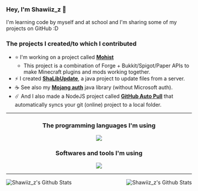 ### Hey, I'm Shawiiz_z 👋

I'm learning code by myself and at school and I'm sharing some of my projects on GitHub :D

### The projects I created/to which I contributed

- :star: I'm working on a project called [**Mohist**](https://github.com/MohistMC/Mohist) 
  - This project is a combination of Forge + Bukkit/Spigot/Paper APIs to make Minecraft plugins and mods working together.
- :zap: I created [**ShaLibUpdate**](https://github.com/Shawiizz/ShaLibUpdate), a java project to update files from a server. 
- :coffee: See also my [**Mojang auth**](https://github.com/Shawiizz/ShaLibAuth) java library (without Microsoft auth).
- :comet: And I also made a NodeJS project called **[GitHub Auto Pull](https://github.com/Shawiizz/github-auto-pull)** that automatically syncs your git (online) project to a local folder.

---

<h3 align="center">The programming languages I'm using</h3>
<p align="center">
  <a href="https://skillicons.dev">
    <img src="https://skillicons.dev/icons?i=java,gradle,html,css,js,ts,nodejs,react,mysql,php,py,flutter,electron,c,arduino" />
  </a>
</p>

<h3 align="center">Softwares and tools I'm using</h3>
<p align="center">
  <a href="https://skillicons.dev">
    <img src="https://skillicons.dev/icons?i=git,jenkins,linux,vscode,idea,figma,cloudflare,androidstudio,pr" />
  </a>
</p>

---

<img align="left" alt="Shawiiz_z's Github Stats" src="https://github-readme-stats.vercel.app/api/top-langs/?username=shawiizz&show_icons=true&hide_border=true&theme=radical" />
<img align="right" alt="Shawiiz_z's Github Stats" src="https://github-readme-stats.vercel.app/api?username=shawiizz&show_icons=true&hide_border=true&theme=radical" />
